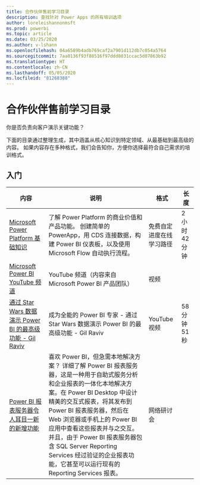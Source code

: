 ```yaml
---
title: 合作伙伴售前学习目录
description: 查找针对 Power Apps 的所有培训选项
author: loreleishannonmsft
ms.prod: powerbi
ms.topic: article
ms.date: 03/25/2020
ms.author: v-lshann
ms.openlocfilehash: 04a6589b4adb769caf2a7901d112db7c054a5764
ms.sourcegitcommit: 7aa0136f93f88516f97ddd8031ccac5d07863b92
ms.translationtype: HT
ms.contentlocale: zh-CN
ms.lasthandoff: 05/05/2020
ms.locfileid: "81268388"
---
```

# <a name="partner-pre-sales-learning-catalog"></a>合作伙伴售前学习目录

你是否负责向客户演示关键功能？ 

下面的目录通过整理生成，其中涵盖从核心知识到特定领域、从最基础到最高级的内容。 如果内容存在多种格式，我们会告知你，方便你选择最符合自己需求的培训格式。

## <a name="get-started"></a>入门<a name="get-started"></a>
| 内容  | 说明 | 格式  | 长度   |
|-------------------------------------------------------------------------------------------------------------------------------------|-------------------------------------------------------------------------------------------------------------------------------------------------------------------------------------------------------------------------------------------------------------------------------------------------------------------------------------------------------------------------------------------------------------------------------------------------------------------------------------------------------------------------------------------------------------------|---------------------------------------|-------------|
| [Microsoft Power Platform 基础知识](https://docs.microsoft.com/learn/paths/power-plat-fundamentals/)   | 了解 Power Platform 的商业价值和产品功能。 创建简单的 PowerApp，用 CDS 连接数据，构建 Power BI 仪表板，以及使用 Microsoft Flow 自动执行流程。   | 免费自定进度在线学习路径 | 2 小时 42 分钟   |
| [Microsoft Power BI YouTube 频道](https://www.youtube.com/user/mspowerbi/videos)                                                 | YouTube 频道（内容来自 Microsoft Power BI 产品团队）  | 视频 |             |
| [通过 Star Wars 数据演示 Power BI 的最高级功能 - Gil Raviv](https://www.youtube.com/watch?v=r0Qk5V8dvgg) | 成为全能的 Power BI 专家 - 通过 Star Wars 数据演示 Power BI 的最高级功能 - Gil Raviv  | YouTube 视频   | 58 分钟 51 秒 |
| [Power BI 报表服务器令人耳目一新的新增功能](https://info.microsoft.com/whats-new-powerbi-report-server-ondemand.html)       | 喜欢 Power BI，但急需本地解决方案？ 详细了解 Power BI 报表服务器，这是一种用于自助式服务分析和企业报表的一体化本地解决方案。在 Power BI Desktop 中设计精美的交互式报表，将其发布到 Power BI 报表服务器，然后在 Web 浏览器或手机上的 Power BI 应用中查看这些报表并与之交互。 并且，由于 Power BI 报表服务器包含 SQL Server Reporting Services 经过验证的企业报表功能，它甚至可以运行现有的 Reporting Services 报表。 | 网络研讨会   |             |